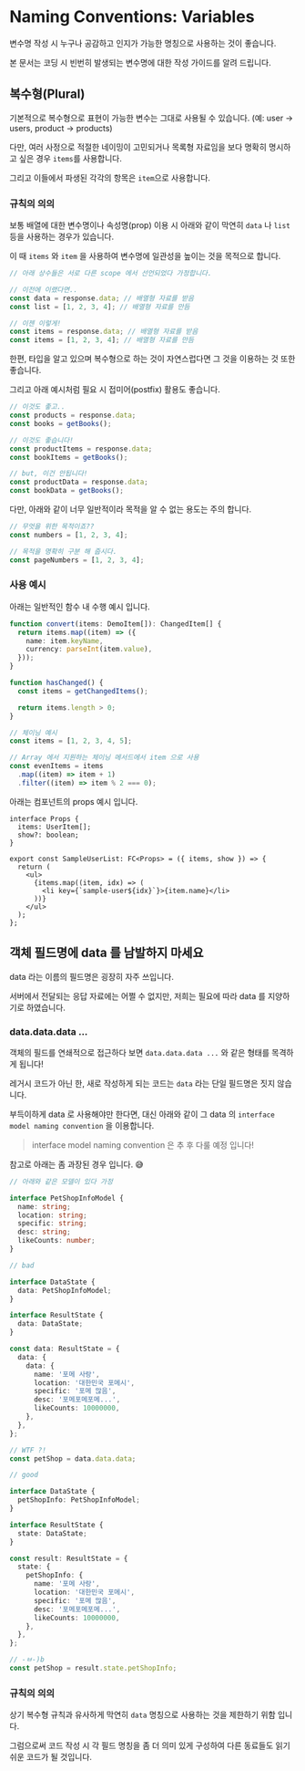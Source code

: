 # Naming Conventions: Variables

변수명 작성 시 누구나 공감하고 인지가 가능한 명칭으로 사용하는 것이 좋습니다.

본 문서는 코딩 시 빈번히 발생되는 변수명에 대한 작성 가이드를 알려 드립니다.

## 복수형(Plural)

기본적으로 복수형으로 표현이 가능한 변수는 그대로 사용될 수 있습니다. (예: user -> users, product -> products)

다만, 여러 사정으로 적절한 네이밍이 고민되거나 목록형 자료임을 보다 명확히 명시하고 싶은 경우 `items`를 사용합니다.

그리고 이들에서 파생된 각각의 항목은 `item`으로 사용합니다.

### 규칙의 의의

보통 배열에 대한 변수명이나 속성명(prop) 이용 시 아래와 같이 막연히 `data` 나 `list` 등을 사용하는 경우가 있습니다.

이 때 `items` 와 `item` 을 사용하여 변수명에 일관성을 높이는 것을 목적으로 합니다.

```ts
// 아래 상수들은 서로 다른 scope 에서 선언되었다 가정합니다.

// 이전에 이랬다면..
const data = response.data; // 배열형 자료를 받음
const list = [1, 2, 3, 4]; // 배열형 자료를 만듬

// 이젠 이렇게!
const items = response.data; // 배열형 자료를 받음
const items = [1, 2, 3, 4]; // 배열형 자료를 만듬
```

한편, 타입을 알고 있으며 복수형으로 하는 것이 자연스럽다면 그 것을 이용하는 것 또한 좋습니다.

그리고 아래 예시처럼 필요 시 접미어(postfix) 활용도 좋습니다.

```ts
// 이것도 좋고..
const products = response.data;
const books = getBooks();

// 이것도 좋습니다!
const productItems = response.data;
const bookItems = getBooks();

// but, 이건 안됩니다!
const productData = response.data;
const bookData = getBooks();
```

다만, 아래와 같이 너무 일반적이라 목적을 알 수 없는 용도는 주의 합니다.

```ts
// 무엇을 위한 목적이죠??
const numbers = [1, 2, 3, 4];

// 목적을 명확히 구분 해 줍시다.
const pageNumbers = [1, 2, 3, 4];
```

### 사용 예시

아래는 일반적인 함수 내 수행 예시 입니다.

```ts
function convert(items: DemoItem[]): ChangedItem[] {
  return items.map((item) => ({
    name: item.keyName,
    currency: parseInt(item.value),
  }));
}

function hasChanged() {
  const items = getChangedItems();

  return items.length > 0;
}

// 체이닝 예시
const items = [1, 2, 3, 4, 5];

// Array 에서 지원하는 체이닝 메서드에서 item 으로 사용
const evenItems = items
  .map((item) => item + 1)
  .filter((item) => item % 2 === 0);
```

아래는 컴포넌트의 props 예시 입니다.

```tsx
interface Props {
  items: UserItem[];
  show?: boolean;
}

export const SampleUserList: FC<Props> = ({ items, show }) => {
  return (
    <ul>
      {items.map((item, idx) => (
        <li key={`sample-user${idx}`}>{item.name}</li>
      ))}
    </ul>
  );
};
```

## 객체 필드명에 data 를 남발하지 마세요

data 라는 이름의 필드명은 굉장히 자주 쓰입니다.

서버에서 전달되는 응답 자료에는 어쩔 수 없지만, 저희는 필요에 따라 data 를 지양하기로 하였습니다.

### data.data.data ...

객체의 필드를 연쇄적으로 접근하다 보면 `data.data.data ...` 와 같은 형태를 목격하게 됩니다!

레거시 코드가 아닌 한, 새로 작성하게 되는 코드는 `data` 라는 단일 필드명은 짓지 않습니다.

부득이하게 data 로 사용해야만 한다면, 대신 아래와 같이 그 data 의 `interface model naming convention` 을 이용합니다.

> interface model naming convention 은 추 후 다룰 예정 입니다!

참고로 아래는 좀 과장된 경우 입니다. 😅

```ts
// 아래와 같은 모델이 있다 가정

interface PetShopInfoModel {
  name: string;
  location: string;
  specific: string;
  desc: string;
  likeCounts: number;
}
```

```ts
// bad

interface DataState {
  data: PetShopInfoModel;
}

interface ResultState {
  data: DataState;
}

const data: ResultState = {
  data: {
    data: {
      name: '포메 사랑',
      location: '대한민국 포메시',
      specific: '포메 많음',
      desc: '포메포메포메...',
      likeCounts: 10000000,
    },
  },
};

// WTF ?!
const petShop = data.data.data;
```

```ts
// good

interface DataState {
  petShopInfo: PetShopInfoModel;
}

interface ResultState {
  state: DataState;
}

const result: ResultState = {
  state: {
    petShopInfo: {
      name: '포메 사랑',
      location: '대한민국 포메시',
      specific: '포메 많음',
      desc: '포메포메포메...',
      likeCounts: 10000000,
    },
  },
};

// -ㅂ-)b
const petShop = result.state.petShopInfo;
```

### 규칙의 의의

상기 복수형 규칙과 유사하게 막연히 `data` 명칭으로 사용하는 것을 제한하기 위함 입니다.

그럼으로써 코드 작성 시 각 필드 명칭을 좀 더 의미 있게 구성하여 다른 동료들도 읽기 쉬운 코드가 될 것입니다.
